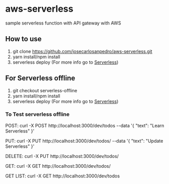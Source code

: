 # aws-serverless

sample serverless function with API gateway with AWS

## How to use
1. git clone https://github.com/josecarlosanpedro/aws-serverless.git
2. yarn install/npm install
3. serverless deploy (For more info go to [Serverless](https://www.serverless.com))

## For Serverless offline 
1. git checkout serverless-offline
2. yarn install/npm install
3. serverless deploy (For more info go to [Serverless](https://www.serverless.com))

### To Test serverless offline
POST: curl -X POST http://localhost:3000/dev/todos --data '{ "text": "Learn Serverless" }'

PUT: curl -X PUT http://localhost:3000/dev/todos/<id> --data '{ "text": "Update Serverless" }'

DELETE: curl -X PUT http://localhost:3000/dev/todos/<id>

GET: curl -X GET http://localhost:3000/dev/todos/<id>

GET LIST:  curl -X GET http://localhost:3000/dev/todos
